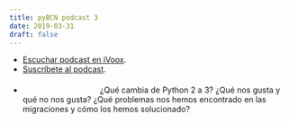 ```yaml
---
title: pyBCN podcast 3
date: 2019-03-31
draft: false
---
```

- [Escuchar podcast en iVoox](https://www.ivoox.com/33886114).
- [Suscríbete al podcast](http://www.ivoox.com/python-barcelona-podcast_fg_f1586761_filtro_1.xml).
- <a href="https://itunes.apple.com/es/podcast/python-barcelona-podcast/id1412561460?mt=2&app=podcast" style="display:inline-block;overflow:hidden;background:url(https://linkmaker.itunes.apple.com/assets/shared/badges/en-us/podcast-lrg.svg) no-repeat;width:133px;height:34px;background-size:contain;"></a>
¿Qué cambia de Python 2 a 3? ¿Qué nos gusta y qué no nos gusta? ¿Qué problemas nos hemos encontrado en las migraciones y cómo los hemos solucionado?
